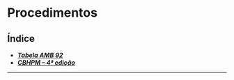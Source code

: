 # **Procedimentos**

## Índice

- [***Tabela AMB 92***](tabela-amb-92.md)
- [***CBHPM – 4ª edição***](cbhpm-4-edio.md)

---


